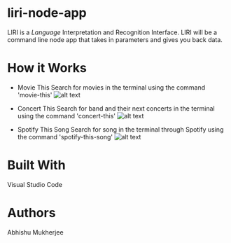 # liri-node-app
LIRI is a _Language_ Interpretation and Recognition Interface. LIRI will be a command line node app that takes in parameters and gives you back data.

# How it Works
* Movie This
Search for movies in the terminal using the command 'movie-this'
![alt text](https://i.imgur.com/LL4AQXl.jpg)

* Concert This
Search for band and their next concerts in the terminal using the command 'concert-this'
![alt text](https://i.imgur.com/2rjUla6.jpg)

* Spotify This Song
Search for song in the terminal through Spotify using the command 'spotify-this-song'
![alt text](https://i.imgur.com/EKPDAYs.jpg)

# Built With 
Visual Studio Code 

# Authors 
Abhishu Mukherjee

